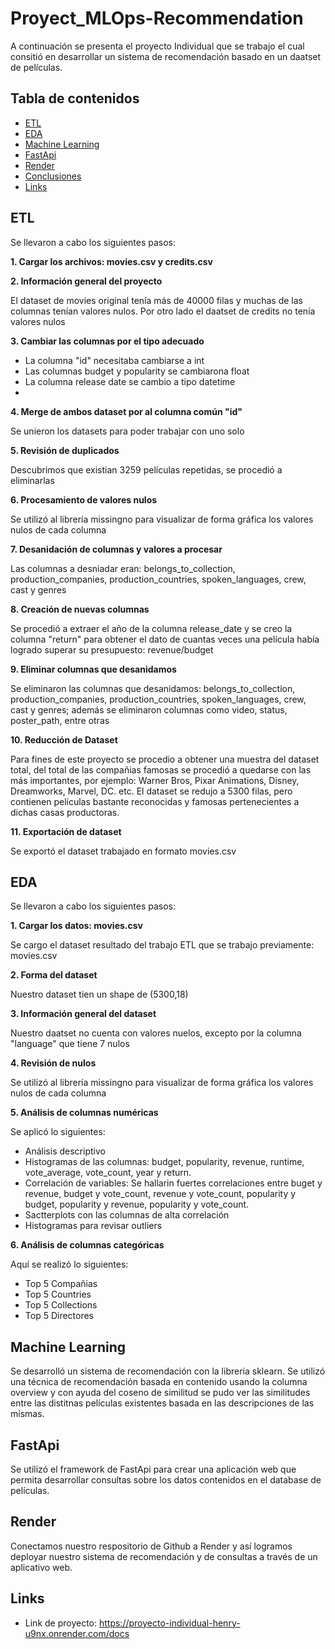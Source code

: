 # Proyect_MLOps-Recommendation
A continuación se presenta el proyecto Individual que se trabajo el cual consitió en desarrollar un sistema de recomendación  basado en un daatset de películas.

## Tabla de contenidos

- [ETL](##ETL)
- [EDA](##EDA)
- [Machine Learning](##MachineLearning)
- [FastApi](#FastApi)
- [Render](#Render)
- [Conclusiones](#Conclusiones)
- [Links](#licencia)

## ETL
Se llevaron a cabo los siguientes pasos:

**1. Cargar los archivos: movies.csv y credits.csv**

**2. Información general del proyecto** 

El dataset de movies original tenía más de 40000 filas y muchas de las columnas tenían valores nulos. Por otro lado el daatset de credits no tenía valores nulos

**3. Cambiar las columnas por el tipo adecuado**

- La columna "id" necesitaba cambiarse a int
- Las columnas budget y popularity se cambiarona  float
- La columna release date se cambio a tipo datetime
- 
**4. Merge de ambos dataset por al columna común "id"**

Se unieron los datasets para poder trabajar con uno solo 

**5. Revisión de duplicados**

Descubrimos que existian 3259 películas repetidas, se procedió a eliminarlas

**6. Procesamiento de valores nulos**

Se utilizó al librería missingno para visualizar de forma gráfica los valores nulos de cada columna

**7. Desanidación de columnas y valores a procesar**

 Las columnas a desniadar eran: belongs_to_collection, production_companies, production_countries, spoken_languages, crew, cast y genres

**8. Creación de nuevas columnas**

Se procedió a extraer el año de la columna release_date y se creo la columna "return" para obtener el dato de cuantas veces una película había logrado superar su presupuesto: revenue/budget

**9. Eliminar columnas que desanidamos**

Se eliminaron las columnas que desanidamos: belongs_to_collection, production_companies, production_countries, spoken_languages, crew, cast y genres; además se eliminaron columnas como video, status, poster_path, entre otras

**10. Reducción de Dataset**

Para fines de este proyecto se procedio a obtener una muestra del dataset total, del total de las compañias famosas se procedió a quedarse con las más importantes, por ejemplo: Warner Bros, Pixar Animations, Disney, Dreamworks, Marvel, DC. etc. El dataset se redujo a 5300 filas, pero contienen películas bastante reconocidas y famosas pertenecientes a dichas casas productoras. 

**11. Exportación de dataset**

Se exportó el dataset trabajado en formato movies.csv
    
## EDA
Se llevaron a cabo los siguientes pasos:

**1. Cargar los datos: movies.csv**

Se cargo el dataset resultado del trabajo ETL que se trabajo previamente: movies.csv

**2. Forma del dataset**

Nuestro dataset tien un shape de (5300,18)

**3. Información general del dataset**

Nuestro daatset no cuenta con valores nuelos, excepto por la columna "language" que tiene 7 nulos 

**4. Revisión de nulos**

Se utilizó al librería missingno para visualizar de forma gráfica los valores nulos de cada columna

**5. Análisis de columnas numéricas**

Se aplicó lo siguientes:

- Análisis descriptivo
- Histogramas de las columnas: budget, popularity, revenue, runtime, vote_average, vote_count, year y return.
- Correlación de variables: Se hallarin fuertes correlaciones entre buget y revenue, budget y vote_count, revenue y vote_count, popularity y budget, popularity y revenue, popularity y vote_count.
- Sactterplots con las columnas de alta correlación
- Histogramas para revisar outliers

**6. Análisis de columnas categóricas**

Aquí se realizó lo siguientes:

- Top 5 Compañias
- Top 5 Countries
- Top 5 Collections
- Top 5 Directores

## Machine Learning

Se desarrolló un sistema de recomendación con la librería sklearn. Se utilizó una técnica de recomendación basada en contenido usando la columna overview y con ayuda del coseno de similitud se pudo ver las similitudes entre las distitnas películas existentes basada en las descripciones de las mismas. 

## FastApi

Se utilizó el framework de FastApi para crear una aplicación web que permita desarrollar consultas sobre los datos contenidos en el database de películas. 

## Render

Conectamos nuestro respositorio de Github a Render y así logramos deployar nuestro sistema de recomendación y de consultas a través de un aplicativo web.

## Links
* Link de proyecto: https://proyecto-individual-henry-u9nx.onrender.com/docs
